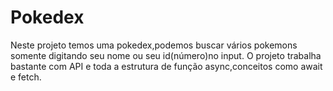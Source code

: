 # Pokedex

Neste projeto temos uma pokedex,podemos buscar vários pokemons somente digitando seu nome ou seu id(número)no input.
O projeto trabalha bastante com API e toda a estrutura de função async,conceitos como await e fetch.

